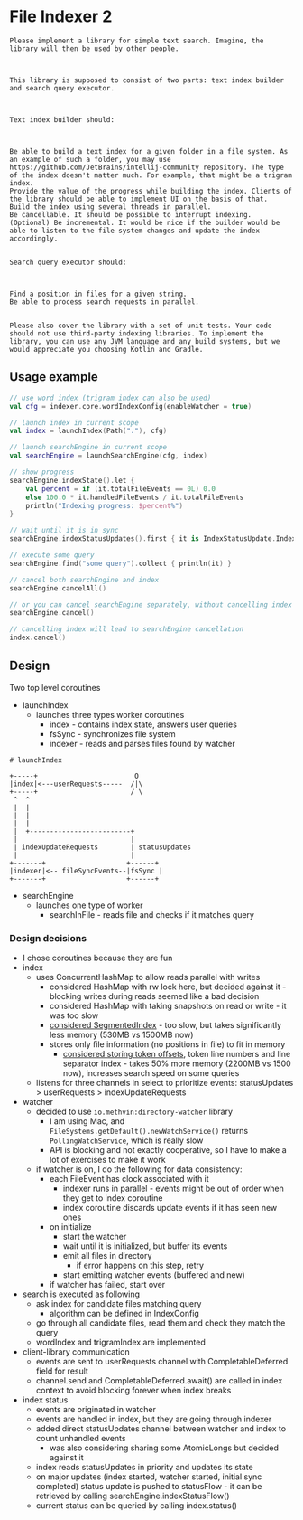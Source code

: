 # File Indexer 2

```
Please implement a library for simple text search. Imagine, the library will then be used by other people.



This library is supposed to consist of two parts: text index builder and search query executor.



Text index builder should:



Be able to build a text index for a given folder in a file system. As an example of such a folder, you may use https://github.com/JetBrains/intellij-community repository. The type of the index doesn't matter much. For example, that might be a trigram index.
Provide the value of the progress while building the index. Clients of the library should be able to implement UI on the basis of that.
Build the index using several threads in parallel.
Be cancellable. It should be possible to interrupt indexing.
(Optional) Be incremental. It would be nice if the builder would be able to listen to the file system changes and update the index accordingly.


Search query executor should:



Find a position in files for a given string.
Be able to process search requests in parallel.


Please also cover the library with a set of unit-tests. Your code should not use third-party indexing libraries. To implement the library, you can use any JVM language and any build systems, but we would appreciate you choosing Kotlin and Gradle.
```

## Usage example

```kotlin
// use word index (trigram index can also be used)
val cfg = indexer.core.wordIndexConfig(enableWatcher = true)

// launch index in current scope
val index = launchIndex(Path("."), cfg)

// launch searchEngine in current scope
val searchEngine = launchSearchEngine(cfg, index)

// show progress
searchEngine.indexState().let {
    val percent = if (it.totalFileEvents == 0L) 0.0
    else 100.0 * it.handledFileEvents / it.totalFileEvents
    println("Indexing progress: $percent%")
}

// wait until it is in sync
searchEngine.indexStatusUpdates().first { it is IndexStatusUpdate.IndexInSync }

// execute some query
searchEngine.find("some query").collect { println(it) }

// cancel both searchEngine and index 
searchEngine.cancelAll()

// or you can cancel searchEngine separately, without cancelling index
searchEngine.cancel()

// cancelling index will lead to searchEngine cancellation
index.cancel()
```

## Design

Two top level coroutines

* launchIndex
    * launches three types worker coroutines
        * index - contains index state, answers user queries
        * fsSync - synchronizes file system
        * indexer - reads and parses files found by watcher

```
# launchIndex

+-----+                        O                     
|index|<---userRequests-----  /|\
+-----+                       / \                   
 ^  ^                                            
 |  |                                            
 |  |                                            
 |  |                                            
 |  +-------------------------+                  
 |                            |                  
 | indexUpdateRequests        | statusUpdates    
 |                            |                  
+-------+                    +------+         
|indexer|<-- fileSyncEvents--|fsSync |         
+-------+                    +------+         
```

* searchEngine
    * launches one type of worker
        * searchInFile - reads file and checks if it matches query

### Design decisions

* I chose coroutines because they are fun
* index
    * uses ConcurrentHashMap to allow reads parallel with writes
        * considered HashMap with rw lock here, but decided against it - blocking writes during reads seemed like a bad
          decision
        * considered HashMap with taking snapshots on read or write - it was too slow
        * [considered SegmentedIndex](https://github.com/anton-kapelyushok/jb-indexer-v2/blob/segmented-index-experiment/src/main/kotlin/indexer/core/segmented.kt) -
          too slow, but takes significantly less memory (530MB vs 1500MB now)
        * stores only file information (no positions in file) to fit in memory
            * [considered storing token offsets](https://github.com/anton-kapelyushok/jb-indexer-v2/blob/line-offsets-experiment-2-offsets/src/main/kotlin/indexer/core/internal/index.kt#L74-L76),
              token line numbers and line separator index - takes 50% more memory (2200MB vs 1500 now), increases search
              speed on some queries
    * listens for three channels in select to prioritize events: statusUpdates > userRequests > indexUpdateRequests
* watcher
    * decided to use `io.methvin:directory-watcher` library
        * I am using Mac, and `FileSystems.getDefault().newWatchService()` returns `PollingWatchService`, which is
          really slow
        * API is blocking and not exactly cooperative, so I have to make a lot of exercises to make it work
    * if watcher is on, I do the following for data consistency:
        * each FileEvent has clock associated with it
            * indexer runs in parallel - events might be out of order when they get to index coroutine
            * index coroutine discards update events if it has seen new ones
        * on initialize
            * start the watcher
            * wait until it is initialized, but buffer its events
            * emit all files in directory
              * if error happens on this step, retry 
            * start emitting watcher events (buffered and new)
        * if watcher has failed, start over
* search is executed as following
    * ask index for candidate files matching query
        * algorithm can be defined in IndexConfig
    * go through all candidate files, read them and check they match the query
    * wordIndex and trigramIndex are implemented
* client-library communication
    * events are sent to userRequests channel with CompletableDeferred field for result
    * channel.send and CompletableDeferred.await() are called in index context to avoid blocking forever when index
      breaks
* index status
    * events are originated in watcher
    * events are handled in index, but they are going through indexer
    * added direct statusUpdates channel between watcher and index to count unhandled events
        * was also considering sharing some AtomicLongs but decided against it
    * index reads statusUpdates in priority and updates its state
    * on major updates (index started, watcher started, initial sync completed) status update is pushed to statusFlow -
      it can be retrieved by calling searchEngine.indexStatusFlow()
    * current status can be queried by calling index.status()